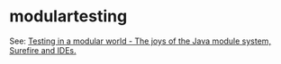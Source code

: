 # modulartesting

See: [Testing in a modular world - The joys of the Java module system, Surefire and IDEs.](https://info.michael-simons.eu/2021/10/19/testing-in-a-modular-world/)
